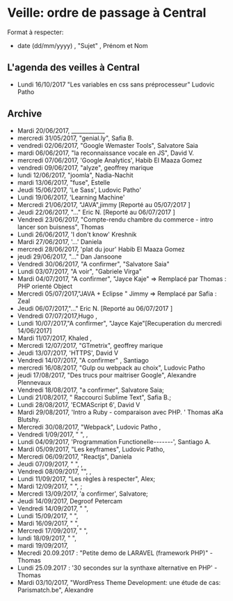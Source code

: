 # Veille: ordre de passage à Central
Format à respecter:   
- date (dd/mm/yyyy) , "Sujet" ,  Prénom et Nom


## L'agenda des veilles à Central

- Lundi 16/10/2017 "Les variables en css sans préprocesseur" Ludovic Patho

## Archive 
- Mardi 20/06/2017, ____________
- mercredi 31/05/2017, "genial.ly", Safia B.
- vendredi 02/06/2017, "Google Wemaster Tools", Salvatore Saia
- mardi 06/06/2017, "la reconnaissance vocale en JS", David V.
- mercredi 07/06/2017, 'Google Analytics', Habib El Maaza Gomez
- vendredi 09/06/2017, "alyze", geoffrey marique
- lundi 12/06/2017, "joomla", Nadia-Nachit
- mardi 13/06/2017, "fuse", Estelle
- Jeudi 15/06/2017, 'Le Sass', Ludovic Patho'
- Lundi 19/06/2017,  'Learning Machine'
- Mercredi 21/06/2017, "JAVA",jimmy [Reporté au 05/07/2017 ]
- Jeudi 22/06/2017, "..." Eric N. [Reporté au 06/07/2017 ]
- Vendredi 23/06/2017, "Compte-rendu chambre du commerce - intro lancer son buisness", Thomas 
- Lundi 26/06/2017, 	'I don't know' Kreshnik
- Mardi 27/06/2017, '...' Daniela
- mercredi 28/06/2017, 'plat du jour' Habib El Maaza Gomez
- jeudi 29/06/2017, "..." Dan Jansoone
- Vendredi 30/06/2017, "A confirmer", "Salvatore Saia"
- Lundi 03/07/2017, "A voir", "Gabriele Virga"
- Mardi 04/07/2017, "A confirmer", "Jayce Kaje" => Remplacé par Thomas : PHP orienté Object
- Mercredi 05/07/2017,"JAVA + Eclipse " Jimmy => Remplacé par Safia : Zeal
- Jeudi 06/07/2017,"..." Eric N. [Reporté au 06/07/2017 ] 
- Vendredi 07/07/2017,Hugo ,
- Lundi 10/07/2017,"A confirmer", "Jayce Kaje"[Recuperation du mercredi 14/06/2017] 
- Mardi 11/07/2017, Khaled , 
- Mercredi 12/07/2017, "GTmetrix", geoffrey marique
- Jeudi 13/07/2017, 'HTTPS', David V 
- Vendredi 14/07/2017, "A confirmer" , Santiago
- mercredi 16/08/2017, "Gulp ou webpack au choix", Ludovic Patho
- jeudi 17/08/2017, "Des trucs pour maitriser Google", Alexandre Plennevaux
- Vendredi 18/08/2017, "a confirmer", Salvatore Saia;
- Lundi 21/08/2017, " Raccourci Sublime Text", Safia B.;
- Lundi 28/08/2017, 'ECMAScript 6', David V
- Mardi 29/08/2017, 'Intro a Ruby - comparaison avec PHP. ' Thomas aKa Blutshy.
- Mercredi 30/08/2017, "Webpack", Ludovic Patho ,
- Vendredi 1/09/2017, " ", ,
- Lundi 04/09/2017, 'Programmation Functionelle-------', Santiago A.
- Mardi 05/09/2017, "Les keyframes", Ludovic Patho,
- Mercredi 06/09/2017, "Reactjs", Daniela
- Jeudi 07/09/2017, " ", ,
- Vendredi 08/09/2017, "", ,
- Lundi 11/09/2017, "Les règles à respecter", Alex;
- Mardi 12/09/2017, " ", ;
- Mercredi 13/09/2017, 'a confirmer', Salvatore;
- Jeudi 14/09/2017, Degroof Petercam
- Vendredi 14/09/2017, " ",
- Lundi 15/09/2017, " ",
- Mardi 16/09/2017, " ",
- Mercredi 17/09/2017, " ",
- lundi 18/09/2017, " ",
- mardi 19/09/2017, 
- Mecredi 20.09.2017 : "Petite demo de LARAVEL (framework PHP)" - Thomas
- Lundi 25.09.2017 : '30 secondes sur la synthaxe alternative en PHP' -  Thomas
- Mardi 03/10/2017, "WordPress Theme Development: une étude de cas: Parismatch.be", Alexandre
